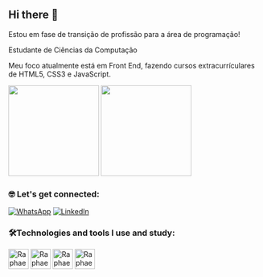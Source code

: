 ## Hi there 👋

Estou em fase de transição de profissão para a área de programação!

Estudante de Ciências da Computação

Meu foco atualmente está em Front End, fazendo cursos extracurrículares 
de HTML5, CSS3 e JavaScript.



<div>
     <img height="180em" src="https://github-readme-stats.vercel.app/api?username=raphaeldomingues&show_icons=true&theme=tokyonight"/>
     <img height="180em" src="https://github-readme-stats.vercel.app/api/top-langs/?username=raphaeldomingues&layout=compact&theme=tokyonight"/>
</div>

### 🤓 Let's get connected:

[![WhatsApp](https://img.shields.io/badge/WhatsApp-25D366?style=for-the-badge&logo=whatsapp&logoColor=white
)](https://api.whatsapp.com/send?phone=5541998530650)
[![LinkedIn](https://img.shields.io/badge/LinkedIn-0077B5?style=for-the-badge&logo=linkedin&logoColor=white
)](https://www.linkedin.com/in/raphael-f-domingues/)

### 🛠️Technologies and tools I use and study:

<div>
  <img align="center" alt="Raphael-html" height="40" widht="40" src="https://cdn.jsdelivr.net/gh/devicons/devicon/icons/html5/html5-original.svg"/>
  <img align="center" alt="Raphael-css" height="40" widht="40" src="https://cdn.jsdelivr.net/gh/devicons/devicon/icons/css3/css3-original.svg"/>
  <img align="center" alt="Raphael-js" height="40" widht="40" src="https://cdn.jsdelivr.net/gh/devicons/devicon/icons/javascript/javascript-original.svg"/>
  <img align="center" alt="Raphael-ruby" height="40" widht="40" src="https://cdn.jsdelivr.net/gh/devicons/devicon/icons/ruby/ruby-original.svg"/>
</div>
